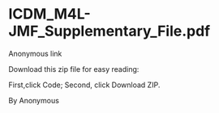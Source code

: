 # ICDM_M4L-JMF_Supplementary_File.pdf

 Anonymous link
 
 
 
Download this zip file for easy reading:

  First,click  Code;
  Second, click Download ZIP.
  
  
By Anonymous 
